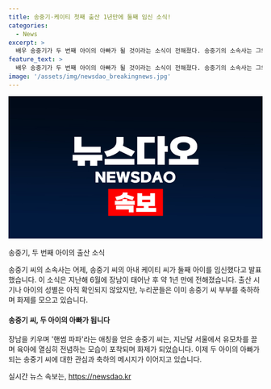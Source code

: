 ```yaml
---
title: 송중기·케이티 첫째 출산 1년만에 둘째 임신 소식!
categories:
  - News
excerpt: >
  배우 송중기가 두 번째 아이의 아빠가 될 것이라는 소식이 전해졌다. 송중기의 소속사는 그의 아내가 임신했다고 밝혔으며, 첫째 아이를 키우며 육아에 전념하는 송중기의 모습이 화제가 되었다. 아이의 성별이나 출산 시기는 아직 확인되지 않았지만, 송중기 부부에 대한 누리꾼들의 축하가 이어지고 있다. #송중기 #둘째임신 #핸썸파파
feature_text: >
  배우 송중기가 두 번째 아이의 아빠가 될 것이라는 소식이 전해졌다. 송중기의 소속사는 그의 아내가 임신했다고 밝혔으며, 첫째 아이를 키우며 육아에 전념하는 송중기의 모습이 화제가 되었다. 아이의 성별이나 출산 시기는 아직 확인되지 않았지만, 송중기 부부에 대한 누리꾼들의 축하가 이어지고 있다. #송중기 #둘째임신 #핸썸파파
image: '/assets/img/newsdao_breakingnews.jpg'
---
```


<p><img src="/assets/img/newsdao_breakingnews.jpg" alt="cryptoinkorea 속보" /></p>

<p>송중기, 두 번째 아이의 출산 소식</p>

<p>송중기 씨의 소속사는 어제, 송중기 씨의 아내 케이티 씨가 둘째 아이를 임신했다고 발표했습니다. 이 소식은 지난해 6월에 장남이 태어난 후 약 1년 만에 전해졌습니다. 출산 시기나 아이의 성별은 아직 확인되지 않았지만, 누리꾼들은 이미 송중기 씨 부부를 축하하며 화제를 모으고 있습니다.</p>

<h4>송중기 씨, 두 아이의 아빠가 됩니다</h4>

<p>장남을 키우며 '핸썸 파파'라는 애칭을 얻은 송중기 씨는, 지난달 서울에서 유모차를 끌며 육아에 열심히 전념하는 모습이 포착되며 화제가 되었습니다. 이제 두 아이의 아빠가 되는 송중기 씨에 대한 관심과 축하의 메시지가 이어지고 있습니다.</p>
실시간 뉴스 속보는, <a href="https://newsdao.kr" rel="dofollow">https://newsdao.kr</a>


